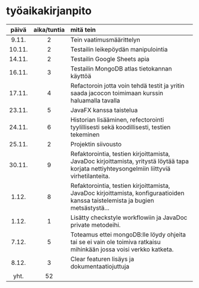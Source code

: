 # työaikakirjanpito

| päivä | aika/tuntia |mitä tein|
|:-----:|:-----------:|:--------|
|9.11.	|2	|Tein vaatimusmäärittelyn
|10.11.	|2	|Testailin leikepöydän manipulointia
|14.11.	|2	|Testailin Google Sheets apia
|16.11.	|3	|Testailin MongoDB atlas tietokannan käyttöä
|17.11.	|4	|Refactoroin jotta voin tehdä testit ja yritin saada jacocon toimimaan kurssin haluamalla tavalla
|23.11.	|5	|JavaFX kanssa taistelua
|24.11.	|6	|Historian lisääminen, refectorointi tyylillisesti sekä koodillisesti, testien tekeminen
|25.11.	|2	|Projektin siivousto
|30.11.	|9	|Refaktorointia, testien kirjoittamista, JavaDoc kirjoittamista, yritystä löytää tapa korjata nettiyhteysongelmiin liittyviä virhetilanteita.
|1.12.	|8	|Refaktorointia, testien kirjoittamista, JavaDoc kirjoittamista, konfiguraatioiden kanssa taistelemista ja bugien metsästystä...
|1.12.	|1	|Lisätty checkstyle workflowiin ja JavaDoc private metodeihi.
|7.12.	|5	|Toteamus ettei mongoDB:lle löydy ohjeita tai se ei vain ole toimiva ratkaisu mihinkään jossa voisi verkko katketa.
|8.12.	|3	|Clear featuren lisäys ja dokumentaatiojuttuja
|yht.	|52
